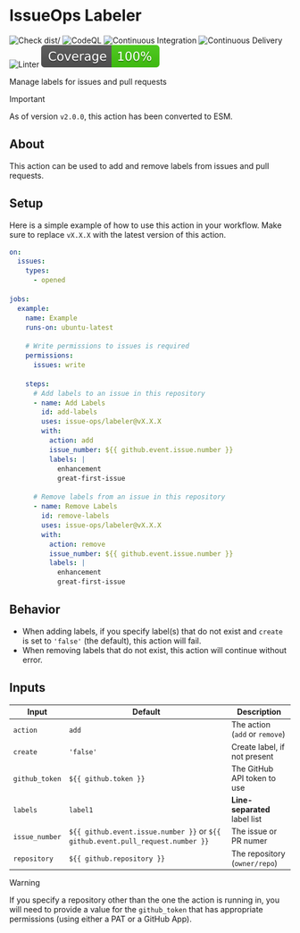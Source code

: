 # IssueOps Labeler

![Check dist/](https://github.com/issue-ops/labeler/actions/workflows/check-dist.yml/badge.svg)
![CodeQL](https://github.com/issue-ops/labeler/actions/workflows/codeql.yml/badge.svg)
![Continuous Integration](https://github.com/issue-ops/labeler/actions/workflows/continuous-integration.yml/badge.svg)
![Continuous Delivery](https://github.com/issue-ops/labeler/actions/workflows/continuous-delivery.yml/badge.svg)
![Linter](https://github.com/issue-ops/labeler/actions/workflows/linter.yml/badge.svg)
![Code Coverage](./badges/coverage.svg)

Manage labels for issues and pull requests

> [!IMPORTANT]
>
> As of version `v2.0.0`, this action has been converted to ESM.

## About

This action can be used to add and remove labels from issues and pull requests.

## Setup

Here is a simple example of how to use this action in your workflow. Make sure
to replace `vX.X.X` with the latest version of this action.

```yaml
on:
  issues:
    types:
      - opened

jobs:
  example:
    name: Example
    runs-on: ubuntu-latest

    # Write permissions to issues is required
    permissions:
      issues: write

    steps:
      # Add labels to an issue in this repository
      - name: Add Labels
        id: add-labels
        uses: issue-ops/labeler@vX.X.X
        with:
          action: add
          issue_number: ${{ github.event.issue.number }}
          labels: |
            enhancement
            great-first-issue

      # Remove labels from an issue in this repository
      - name: Remove Labels
        id: remove-labels
        uses: issue-ops/labeler@vX.X.X
        with:
          action: remove
          issue_number: ${{ github.event.issue.number }}
          labels: |
            enhancement
            great-first-issue
```

## Behavior

- When adding labels, if you specify label(s) that do not exist and `create` is
  set to `'false'` (the default), this action will fail.
- When removing labels that do not exist, this action will continue without
  error.

## Inputs

| Input          | Default                                                                         | Description                    |
| -------------- | ------------------------------------------------------------------------------- | ------------------------------ |
| `action`       | `add`                                                                           | The action (`add` or `remove`) |
| `create`       | `'false'`                                                                       | Create label, if not present   |
| `github_token` | `${{ github.token }}`                                                           | The GitHub API token to use    |
| `labels`       | `label1`                                                                        | **Line-separated** label list  |
| `issue_number` | `${{ github.event.issue.number }}` or `${{ github.event.pull_request.number }}` | The issue or PR numer          |
| `repository`   | `${{ github.repository }}`                                                      | The repository (`owner/repo`)  |

> [!WARNING]
>
> If you specify a repository other than the one the action is running in, you
> will need to provide a value for the `github_token` that has appropriate
> permissions (using either a PAT or a GitHub App).
